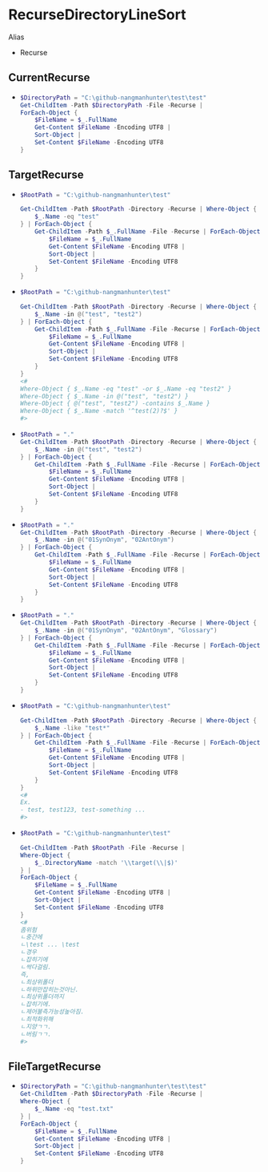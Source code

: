 # RecurseDirectoryLineSort
Alias
- Recurse
## CurrentRecurse
- ```ps1
  $DirectoryPath = "C:\github-nangmanhunter\test\test" 
  Get-ChildItem -Path $DirectoryPath -File -Recurse | 
  ForEach-Object {
      $FileName = $_.FullName
      Get-Content $FileName -Encoding UTF8 | 
      Sort-Object | 
      Set-Content $FileName -Encoding UTF8
  }
  ```


## TargetRecurse
- ```ps1
  $RootPath = "C:\github-nangmanhunter\test"

  Get-ChildItem -Path $RootPath -Directory -Recurse | Where-Object {
      $_.Name -eq "test"
  } | ForEach-Object {
      Get-ChildItem -Path $_.FullName -File -Recurse | ForEach-Object {
          $FileName = $_.FullName
          Get-Content $FileName -Encoding UTF8 |
          Sort-Object |
          Set-Content $FileName -Encoding UTF8
      }
  }
  ```
- ```ps1
  $RootPath = "C:\github-nangmanhunter\test"

  Get-ChildItem -Path $RootPath -Directory -Recurse | Where-Object {
      $_.Name -in @("test", "test2")
  } | ForEach-Object {
      Get-ChildItem -Path $_.FullName -File -Recurse | ForEach-Object {
          $FileName = $_.FullName
          Get-Content $FileName -Encoding UTF8 |
          Sort-Object |
          Set-Content $FileName -Encoding UTF8
      }
  }
  <#
  Where-Object { $_.Name -eq "test" -or $_.Name -eq "test2" }
  Where-Object { $_.Name -in @("test", "test2") }
  Where-Object { @("test", "test2") -contains $_.Name }
  Where-Object { $_.Name -match '^test(2)?$' }
  #>
  ```
- ```ps1
  $RootPath = "."
  Get-ChildItem -Path $RootPath -Directory -Recurse | Where-Object {
      $_.Name -in @("test", "test2")
  } | ForEach-Object {
      Get-ChildItem -Path $_.FullName -File -Recurse | ForEach-Object {
          $FileName = $_.FullName
          Get-Content $FileName -Encoding UTF8 |
          Sort-Object |
          Set-Content $FileName -Encoding UTF8
      }
  }
  ```
- ```ps1
  $RootPath = "."
  Get-ChildItem -Path $RootPath -Directory -Recurse | Where-Object {
      $_.Name -in @("01SynOnym", "02AntOnym")
  } | ForEach-Object {
      Get-ChildItem -Path $_.FullName -File -Recurse | ForEach-Object {
          $FileName = $_.FullName
          Get-Content $FileName -Encoding UTF8 |
          Sort-Object |
          Set-Content $FileName -Encoding UTF8
      }
  }
  ```
- ```ps1
  $RootPath = "."
  Get-ChildItem -Path $RootPath -Directory -Recurse | Where-Object {
      $_.Name -in @("01SynOnym", "02AntOnym", "Glossary")
  } | ForEach-Object {
      Get-ChildItem -Path $_.FullName -File -Recurse | ForEach-Object {
          $FileName = $_.FullName
          Get-Content $FileName -Encoding UTF8 |
          Sort-Object |
          Set-Content $FileName -Encoding UTF8
      }
  }
  ```
- ```ps1
  $RootPath = "C:\github-nangmanhunter\test"

  Get-ChildItem -Path $RootPath -Directory -Recurse | Where-Object {
      $_.Name -like "test*"
  } | ForEach-Object {
      Get-ChildItem -Path $_.FullName -File -Recurse | ForEach-Object {
          $FileName = $_.FullName
          Get-Content $FileName -Encoding UTF8 |
          Sort-Object |
          Set-Content $FileName -Encoding UTF8
      }
  }
  <#
  Ex.
  - test, test123, test-something ...
  #>
  ```
- ```ps1
  $RootPath = "C:\github-nangmanhunter\test"

  Get-ChildItem -Path $RootPath -File -Recurse | 
  Where-Object {
      $_.DirectoryName -match '\\target(\\|$)'
  } |
  ForEach-Object {
      $FileName = $_.FullName
      Get-Content $FileName -Encoding UTF8 |
      Sort-Object |
      Set-Content $FileName -Encoding UTF8
  }
  <#
  좀위험
  ㄴ중간에
  ㄴ\test ... \test
  ㄴ경우
  ㄴ잡히기에
  ㄴ싹다걸림.
  즉,
  ㄴ최상위폴더
  ㄴ하위만잡히는것아닌.
  ㄴ최상위폴더까지
  ㄴ잡히기에.
  ㄴ제어불측가능성높아짐.
  ㄴ최적화위해
  ㄴ지양ㄱㄱ.
  ㄴ버림ㄱㄱ.
  #>
  ```

## FileTargetRecurse
- ```ps1
  $DirectoryPath = "C:\github-nangmanhunter\test\test" 
  Get-ChildItem -Path $DirectoryPath -File -Recurse | 
  Where-Object {
      $_.Name -eq "test.txt"
  } |
  ForEach-Object {
      $FileName = $_.FullName
      Get-Content $FileName -Encoding UTF8 | 
      Sort-Object | 
      Set-Content $FileName -Encoding UTF8
  }
  ```

